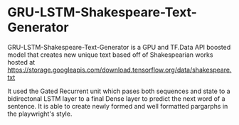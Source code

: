 # GRU-LSTM-Shakespeare-Text-Generator
GRU-LSTM-Shakespeare-Text-Generator is a GPU and TF.Data API boosted model that creates new unique text based off of Shakespearian works hosted at https://storage.googleapis.com/download.tensorflow.org/data/shakespeare.txt

It used the Gated Recurrent unit which pases both sequences and state to a bidirectonal LSTM layer to a final Dense layer to predict the next word of a sentence. It is able to create newly formed and well formatted pargarphs in the playwright's style.
